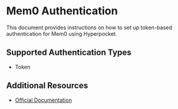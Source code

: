 # Mem0 Authentication

This document provides instructions on how to set up token-based authentication for Mem0 using Hyperpocket.

## Supported Authentication Types

- Token

## Additional Resources

- [Official Documentation](https://docs.mem0.com)
